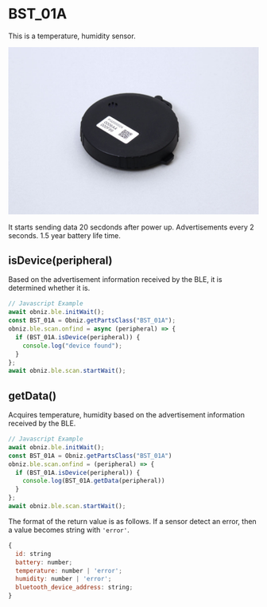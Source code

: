 # BST_01A
This is a temperature, humidity sensor.

![](./image.jpg)

It starts sending data 20 secdonds after power up.
Advertisements every 2 seconds.
1.5 year battery life time.


## isDevice(peripheral)

Based on the advertisement information received by the BLE, it is determined whether it is.

```javascript
// Javascript Example
await obniz.ble.initWait();
const BST_01A = Obniz.getPartsClass("BST_01A");
obniz.ble.scan.onfind = async (peripheral) => {
  if (BST_01A.isDevice(peripheral)) {
    console.log("device found");
  }
};
await obniz.ble.scan.startWait();

```


## getData()

Acquires temperature, humidity based on the advertisement information received by the BLE.

```javascript
// Javascript Example
await obniz.ble.initWait();
const BST_01A = Obniz.getPartsClass("BST_01A")
obniz.ble.scan.onfind = (peripheral) => {
  if (BST_01A.isDevice(peripheral)) {
    console.log(BST_01A.getData(peripheral)) 
  }
};
await obniz.ble.scan.startWait();
```

The format of the return value is as follows.
If a sensor detect an error, then a value becomes string with `'error'`.

```javascript
{
  id: string
  battery: number;
  temperature: number | 'error';
  humidity: number | 'error';
  bluetooth_device_address: string;
}
```

